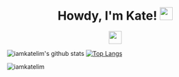 <h1 align="center"> Howdy, I'm Kate! <img src="https://raw.githubusercontent.com/MartinHeinz/MartinHeinz/master/wave.gif" width="30px"></h1>
                                                                                                                                     
<p align='center'>
<a href="https://www.linkedin.com/in/lim-may-yann-4067a8102/"><img height="30" src="https://github.com/WaylonWalker/WaylonWalker/blob/main/icon/linkedin.png?raw=true"></a>
</p>


![iamkatelim's github stats](https://github-readme-stats.vercel.app/api?username=iamkatelim&theme=buefy&show_icons=true)
[![Top Langs](https://github-readme-stats.vercel.app/api/top-langs/?username=iamkatelim&layout=compact)](https://github.com/iamkatelim/github-readme-stats)
<br><p align="left"> <img src="https://komarev.com/ghpvc/?username=iamkatelim" alt="iamkatelim" /> </p>
